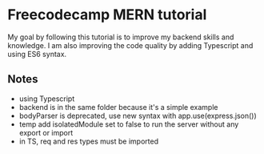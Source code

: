 # Freecodecamp MERN tutorial

My goal by following this tutorial is to improve my backend skills and 
knowledge. I am also improving the code quality by adding Typescript and using 
ES6 syntax.

## Notes

- using Typescript
- backend is in the same folder because it's a simple example
- bodyParser is deprecated, use new syntax with app.use(express.json())
- temp add isolatedModule set to false to run the server without any export or 
import
- in TS, req and res types must be imported